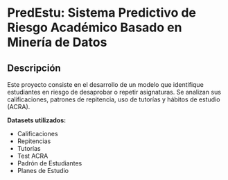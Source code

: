 # PredEstu: Sistema Predictivo de Riesgo Académico Basado en Minería de Datos

## Descripción
Este proyecto consiste en el desarrollo de un modelo que identifique estudiantes en riesgo de desaprobar o repetir asignaturas. Se analizan sus calificaciones, patrones de repitencia, uso de tutorías y hábitos de estudio (ACRA).

**Datasets utilizados:**
- Calificaciones
- Repitencias
- Tutorías
- Test ACRA
- Padrón de Estudiantes
- Planes de Estudio